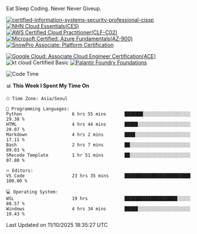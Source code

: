Eat Sleep Coding.
Never Never Giveup.

[![certified-information-systems-security-professional-cissp](https://github.com/user-attachments/assets/d259884f-7f9a-4d80-a663-6968ead7464a)](https://www.credly.com/badges/f394a010-85a0-450b-9136-8043af01d71c/public_url)
[![NHN Cloud Essentials(CES)](https://github.com/user-attachments/assets/f405dcae-c923-424d-927f-e993bac10fa9)](https://www.nhncloud.com/kr/edu/certification/search)
[![AWS Certified Cloud Practitioner(CLF-C02)](https://github.com/user-attachments/assets/5199a6f5-42d5-4e70-b493-16c3fd42e691)](https://www.credly.com/badges/235e2b66-a782-4a21-ac77-ac4e42037113)
[![Microsoft Certified: Azure Fundamentals(AZ-900)](https://github.com/user-attachments/assets/7eb23f86-6311-42f9-83ab-166a25656710)](https://learn.microsoft.com/en-us/users/tiaz0128/credentials/ca6706271c8233ef)
[![SnowPro Associate: Platform Certification](https://github.com/user-attachments/assets/6b0ae8e7-175e-4b7d-917f-b7b2c6d67ef5)](https://achieve.snowflake.com/f4439c87-fed8-4ba2-a93c-291bdd46e434)

[![Google Cloud: Associate Cloud Engineer Certification(ACE)](https://github.com/user-attachments/assets/cfd997df-d382-484c-8760-6fa93a7d1d1f)](https://www.credly.com/earner/earned/share/1a52c593-93e4-470f-93ed-53d57051b28e)
![kt cloud Certified Basic](https://github.com/user-attachments/assets/3667eac4-3c22-4809-a869-f53a58ac35a7)
[![Palantir Foundry Foundations](https://github.com/user-attachments/assets/0c158db8-37c9-49dc-8243-caecba6d0163)](https://verify.skilljar.com/c/gqzrmw3x4y7i)


<!--START_SECTION:waka-->
![Code Time](http://img.shields.io/badge/Code%20Time-4%2C445%20hrs%2044%20mins-blue)

📊 **This Week I Spent My Time On** 

```text
🕑︎ Time Zone: Asia/Seoul

💬 Programming Languages: 
Python                   6 hrs 55 mins       ███████░░░░░░░░░░░░░░░░░░   29.38 % 
HTML                     4 hrs 44 mins       █████░░░░░░░░░░░░░░░░░░░░   20.07 % 
Markdown                 4 hrs 2 mins        ████░░░░░░░░░░░░░░░░░░░░░   17.11 % 
Bash                     2 hrs 7 mins        ██░░░░░░░░░░░░░░░░░░░░░░░   09.03 % 
SRecode Template         1 hr 51 mins        ██░░░░░░░░░░░░░░░░░░░░░░░   07.88 % 

🔥 Editors: 
VS Code                  23 hrs 35 mins      █████████████████████████   100.00 % 

💻 Operating System: 
WSL                      19 hrs              ████████████████████░░░░░   80.57 % 
Windows                  4 hrs 34 mins       █████░░░░░░░░░░░░░░░░░░░░   19.43 % 
```


 Last Updated on 11/10/2025 18:35:27 UTC
<!--END_SECTION:waka-->
